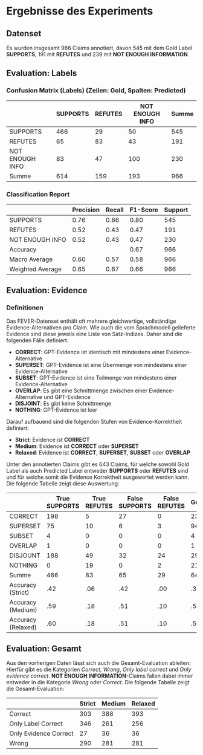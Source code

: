 # Ergebnisse des Experiments

## Datenset
Es wurden insgesamt 966 Claims annotiert, davon 545 mit dem Gold Label **SUPPORTS**, 191 mit **REFUTES** und 239 mit **NOT ENOUGH INFORMATION**.

## Evaluation: Labels
### Confusion Matrix (Labels) (Zeilen: Gold, Spalten: Predicted)
|                 | SUPPORTS | REFUTES | NOT ENOUGH INFO | Summe |
| --------------- | -------- | ------- | --------------- | ----- |
| SUPPORTS        | 466      | 29      | 50              | 545   |
| REFUTES         | 65       | 83      | 43              | 191   |
| NOT ENOUGH INFO | 83       | 47      | 100             | 230   |
| Summe           | 614      | 159     | 193             | 966   | 

### Classification Report
|                  | Precision | Recall | F1-Score | Support |
| ---------------- | --------- | ------ | -------- | ------- |
| SUPPORTS         | 0.76      | 0.86   | 0.80     | 545     |
| REFUTES          | 0.52      | 0.43   | 0.47     | 191     |
| NOT ENOUGH INFO  | 0.52      | 0.43   | 0.47     | 230     |
| Accuracy         |           |        | 0.67     | 966     |
| Macro Average    | 0.60      | 0.57   | 0.58     | 966     |
| Weighted Average | 0.65      | 0.67   | 0.66     | 966     |

## Evaluation: Evidence
### Definitionen
Das FEVER-Datenset enthält oft mehrere gleichwertige, vollständige Evidence-Alternativen pro Claim. Wie auch die vom Sprachmodell gelieferte Evidence sind diese jeweils eine Liste von Satz-Indizes. Daher sind die folgenden Fälle definiert:

- **CORRECT**: GPT-Evidence ist identisch mit mindestens einer Evidence-Alternative
- **SUPERSET**: GPT-Evidence ist eine Übermenge von mindestens einer Evidence-Alternative
- **SUBSET**: GPT-Evidence ist eine Teilmenge von mindestens einer Evidence-Alternative
- **OVERLAP**: Es gibt eine Schnittmenge zwischen einer Evidence-Alternative und GPT-Evidence
- **DISJOINT**: Es gibt keine Schnittmenge
- **NOTHING**: GPT-Evidence ist leer

Darauf aufbauend sind die folgenden Stufen von Evidence-Korrektheit definiert:

- **Strict**: Evidence ist **CORRECT**
- **Medium**: Evidence ist **CORRECT** oder **SUPERSET**
- **Relaxed**: Evidence ist **CORRECT**, **SUPERSET**, **SUBSET** oder **OVERLAP**

Unter den annotierten Claims gibt es 643 Claims, für welche sowohl Gold Label als auch Predicted Label entweder **SUPPORTS** oder **REFUTES** sind und für welche somit die Evidence Korrektheit ausgewertet werden kann. Die folgende Tabelle zeigt diese Auswertung:

|                    | True **SUPPORTS** | True **REFUTES** | False **SUPPORTS** | False **REFUTES** | Gemeinsam |
| ------------------ | ----------------- | ---------------- | ------------------ | ----------------- | --------- |
| CORRECT            | 198               | 5                | 27                 | 0                 | 230       |
| SUPERSET           | 75                | 10               | 6                  | 3                 | 94        |
| SUBSET             | 4                 | 0                | 0                  | 0                 | 4         |
| OVERLAP            | 1                 | 0                | 0                  | 0                 | 1         |
| DISJOUNT           | 188               | 49               | 32                 | 24                | 293       |
| NOTHING            | 0                 | 19               | 0                  | 2                 | 21        |
| Summe              | 466               | 83               | 65                 | 29                | 643       |
| Accuracy (Strict)  | .42               | .06              | .42                | .00               | .36       |
| Accuracy (Medium)  | .59               | .18              | .51                | .10               | .50       |
| Accuracy (Relaxed) | .60               | .18              | .51                | .10               | .51       | 

## Evaluation: Gesamt

Aus den vorherigen Daten lässt sich auch die Gesamt-Evaluation ableiten: Hierfür gibt es die Kategorien _Correct_, _Wrong_, _Only label correct_ und _Only evidence correct_. **NOT ENOUGH INFORMATION**-Claims fallen dabei immer entweder in die Kategorie _Wrong_ oder _Correct_. Die folgende Tabelle zeigt die Gesamt-Evaluation:

|                       | Strict | Medium | Relaxed |
| --------------------- | ------ | ------ | ------- |
| Correct               | 303    | 388    | 393     |
| Only Label Correct    | 346    | 261    | 256     |
| Only Evidence Correct | 27     | 36     | 36      |
| Wrong                 | 290    | 281    | 281     |